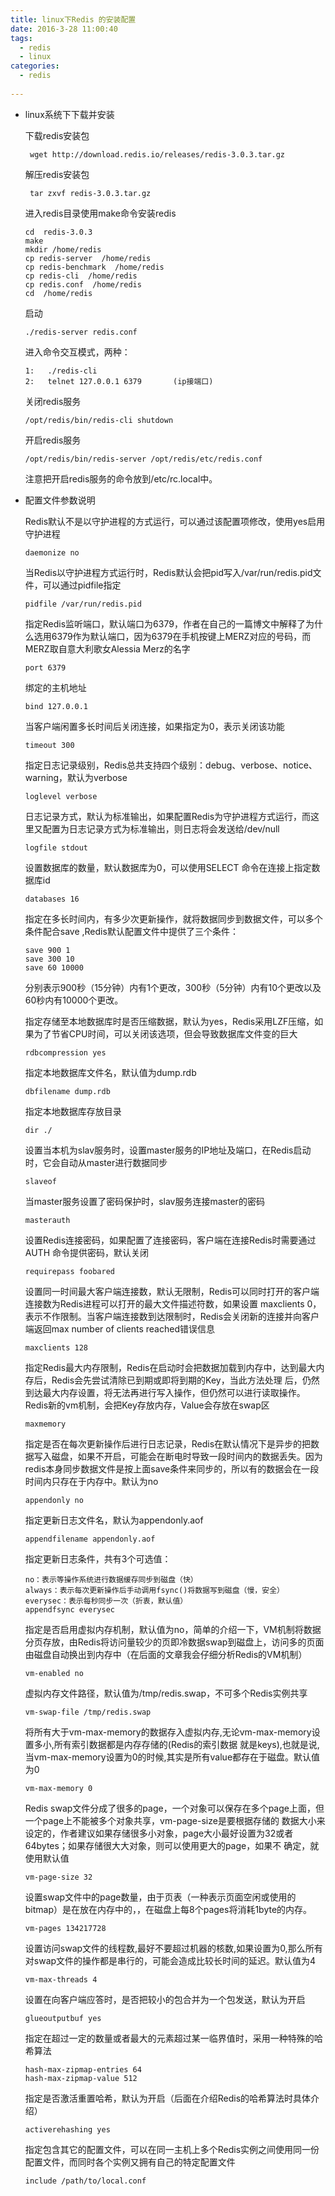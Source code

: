 ```yaml
---
title: linux下Redis 的安装配置
date: 2016-3-28 11:00:40
tags: 
  - redis
  - linux 
categories: 
  - redis  
  
---
```


- linux系统下下载并安装

  下载redis安装包
  
  ` wget http://download.redis.io/releases/redis-3.0.3.tar.gz`

  解压redis安装包

  ` tar zxvf redis-3.0.3.tar.gz`

  进入redis目录使用make命令安装redis
  ```
  cd  redis-3.0.3
  make
  mkdir /home/redis
  cp redis-server  /home/redis
  cp redis-benchmark  /home/redis
  cp redis-cli  /home/redis
  cp redis.conf  /home/redis
  cd  /home/redis
  ```
  启动

  `./redis-server redis.conf`

  进入命令交互模式，两种：
    ```
  1:   ./redis-cli
  2:   telnet 127.0.0.1 6379       (ip接端口)
  ```

  关闭redis服务

  `/opt/redis/bin/redis-cli shutdown`

  开启redis服务

  `/opt/redis/bin/redis-server /opt/redis/etc/redis.conf`

  注意把开启redis服务的命令放到/etc/rc.local中。

- 配置文件参数说明

  Redis默认不是以守护进程的方式运行，可以通过该配置项修改，使用yes启用守护进程

  `daemonize no`

  当Redis以守护进程方式运行时，Redis默认会把pid写入/var/run/redis.pid文件，可以通过pidfile指定

  `pidfile /var/run/redis.pid`

  指定Redis监听端口，默认端口为6379，作者在自己的一篇博文中解释了为什么选用6379作为默认端口，因为6379在手机按键上MERZ对应的号码，而MERZ取自意大利歌女Alessia Merz的名字

  `port 6379`

  绑定的主机地址

  `bind 127.0.0.1`

  当客户端闲置多长时间后关闭连接，如果指定为0，表示关闭该功能

  `timeout 300`

  指定日志记录级别，Redis总共支持四个级别：debug、verbose、notice、warning，默认为verbose

  `loglevel verbose`

  日志记录方式，默认为标准输出，如果配置Redis为守护进程方式运行，而这里又配置为日志记录方式为标准输出，则日志将会发送给/dev/null

  `logfile stdout`

  设置数据库的数量，默认数据库为0，可以使用SELECT 命令在连接上指定数据库id

  `databases 16`

  指定在多长时间内，有多少次更新操作，就将数据同步到数据文件，可以多个条件配合save ,Redis默认配置文件中提供了三个条件：

  ```
  save 900 1
  save 300 10
  save 60 10000
  ```
  分别表示900秒（15分钟）内有1个更改，300秒（5分钟）内有10个更改以及60秒内有10000个更改。

  指定存储至本地数据库时是否压缩数据，默认为yes，Redis采用LZF压缩，如果为了节省CPU时间，可以关闭该选项，但会导致数据库文件变的巨大

  `rdbcompression yes`

  指定本地数据库文件名，默认值为dump.rdb

  `dbfilename dump.rdb`

  指定本地数据库存放目录

  `dir ./`

  设置当本机为slav服务时，设置master服务的IP地址及端口，在Redis启动时，它会自动从master进行数据同步
  
  `slaveof`

  当master服务设置了密码保护时，slav服务连接master的密码
  
  `masterauth`

  设置Redis连接密码，如果配置了连接密码，客户端在连接Redis时需要通过AUTH 命令提供密码，默认关闭
  
  `requirepass foobared`

  设置同一时间最大客户端连接数，默认无限制，Redis可以同时打开的客户端连接数为Redis进程可以打开的最大文件描述符数，如果设置 maxclients 0，表示不作限制。当客户端连接数到达限制时，Redis会关闭新的连接并向客户端返回max number of clients reached错误信息

  `maxclients 128`

  指定Redis最大内存限制，Redis在启动时会把数据加载到内存中，达到最大内存后，Redis会先尝试清除已到期或即将到期的Key，当此方法处理 后，仍然到达最大内存设置，将无法再进行写入操作，但仍然可以进行读取操作。Redis新的vm机制，会把Key存放内存，Value会存放在swap区

  `maxmemory`

  指定是否在每次更新操作后进行日志记录，Redis在默认情况下是异步的把数据写入磁盘，如果不开启，可能会在断电时导致一段时间内的数据丢失。因为 redis本身同步数据文件是按上面save条件来同步的，所以有的数据会在一段时间内只存在于内存中。默认为no

  `appendonly no`

  指定更新日志文件名，默认为appendonly.aof

  `appendfilename appendonly.aof`

  指定更新日志条件，共有3个可选值：

  ```
  no：表示等操作系统进行数据缓存同步到磁盘（快）
  always：表示每次更新操作后手动调用fsync()将数据写到磁盘（慢，安全）
  everysec：表示每秒同步一次（折衷，默认值）
  appendfsync everysec
  ```

  指定是否启用虚拟内存机制，默认值为no，简单的介绍一下，VM机制将数据分页存放，由Redis将访问量较少的页即冷数据swap到磁盘上，访问多的页面由磁盘自动换出到内存中（在后面的文章我会仔细分析Redis的VM机制）

  `vm-enabled no`

  虚拟内存文件路径，默认值为/tmp/redis.swap，不可多个Redis实例共享

  `vm-swap-file /tmp/redis.swap`

  将所有大于vm-max-memory的数据存入虚拟内存,无论vm-max-memory设置多小,所有索引数据都是内存存储的(Redis的索引数据 就是keys),也就是说,当vm-max-memory设置为0的时候,其实是所有value都存在于磁盘。默认值为0

  `vm-max-memory 0`

  Redis swap文件分成了很多的page，一个对象可以保存在多个page上面，但一个page上不能被多个对象共享，vm-page-size是要根据存储的 数据大小来设定的，作者建议如果存储很多小对象，page大小最好设置为32或者64bytes；如果存储很大大对象，则可以使用更大的page，如果不 确定，就使用默认值

  `vm-page-size 32`

  设置swap文件中的page数量，由于页表（一种表示页面空闲或使用的bitmap）是在放在内存中的，，在磁盘上每8个pages将消耗1byte的内存。

  `vm-pages 134217728`

  设置访问swap文件的线程数,最好不要超过机器的核数,如果设置为0,那么所有对swap文件的操作都是串行的，可能会造成比较长时间的延迟。默认值为4
  
  `vm-max-threads 4`

  设置在向客户端应答时，是否把较小的包合并为一个包发送，默认为开启
  
  `glueoutputbuf yes`

  指定在超过一定的数量或者最大的元素超过某一临界值时，采用一种特殊的哈希算法

  ```
  hash-max-zipmap-entries 64
  hash-max-zipmap-value 512
  ```

  指定是否激活重置哈希，默认为开启（后面在介绍Redis的哈希算法时具体介绍）
  
  `activerehashing yes`

  指定包含其它的配置文件，可以在同一主机上多个Redis实例之间使用同一份配置文件，而同时各个实例又拥有自己的特定配置文件
  
  `include /path/to/local.conf`